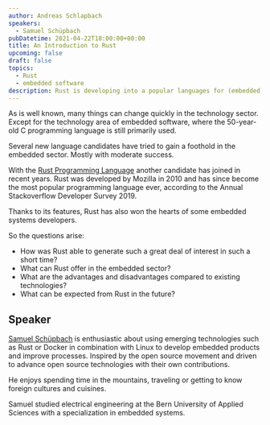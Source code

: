 ```yaml
---
author: Andreas Schlapbach
speakers:
  - Samuel Schüpbach
pubDatetime: 2021-04-22T18:00:00+00:00
title: An Introduction to Rust
upcoming: false
draft: false
topics:
  - Rust
  - embedded software
description: Rust is developing into a popular languages for (embedded) software engineering.
---
```


As is well known, many things can change quickly in the technology sector. Except for the technology area of embedded software, where the 50-year-old C programming language is still primarily used.

Several new language candidates have tried to gain a foothold in the embedded sector. Mostly with moderate success.

With the [Rust Programming Language](https://www.rust-lang.org/) another candidate has joined in recent years. Rust was developed by Mozilla in 2010 and has since become the most popular programming language ever, according to the Annual Stackoverflow Developer Survey 2019.

Thanks to its features, Rust has also won the hearts of some embedded systems developers.

So the questions arise:

- How was Rust able to generate such a great deal of interest in such a short time?
- What can Rust offer in the embedded sector?
- What are the advantages and disadvantages compared to existing technologies?
- What can be expected from Rust in the future?

## Speaker

[Samuel Schüpbach](https://www.linkedin.com/in/samuel-schuepbach/) is enthusiastic about using emerging technologies such as Rust or Docker in combination with Linux to develop embedded products and improve processes. Inspired by the open source movement and driven to advance open source technologies with their own contributions.

He enjoys spending time in the mountains, traveling or getting to know foreign cultures and cuisines.

Samuel studied electrical engineering at the Bern University of Applied Sciences with a specialization in embedded systems.
